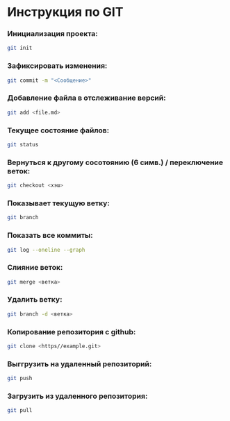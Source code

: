 # Инструкция по GIT

### Инициализация проекта:
```sh
git init
```

### Зафиксировать изменения:
```sh
git commit -m "<Сообщение>"
```

### Добавление файла в отслеживание версий:
```sh
git add <file.md>
```

### Текущее состояние файлов:
```sh
git status
```

### Вернуться к другому сосотоянию (6 симв.) / переключение веток:
```sh
git checkout <хэш>
```
### Показывает текущую ветку:
```sh
git branch
```

### Показать все коммиты:
```sh
git log --oneline --graph
``` 

### Слияние веток:
```sh 
git merge <ветка>
``` 

### Удалить ветку:
```sh
git branch -d <ветка>
 ```

 ### Копирование репозитория с github:
```sh
git clone <https//example.git>
```

### Выггрузить на удаленный репозиторий:
```sh
git push
```

### Загрузить из удаленного репозитория:
```sh
git pull
```